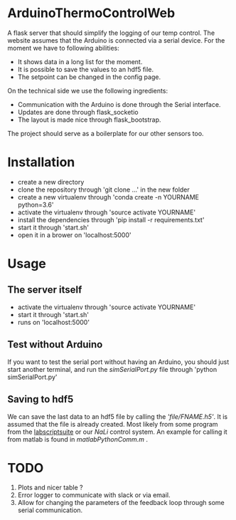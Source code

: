 # ArduinoThermoControlWeb

A flask server that should simplify the logging of our temp control. The website assumes that the Arduino is connected via a serial device. For the moment we have to following abilities:
- It shows data in a long list for the moment.
- It is possible to save the values to an hdf5 file.
- The setpoint can be changed in the config page.

On the technical side we use the following ingredients:
- Communication with the Arduino is done through the Serial interface.
- Updates are done through flask_socketio
- The layout is made nice through flask_bootstrap.

The project should serve as a boilerplate for our other sensors too.

# Installation

- create a new directory
- clone the repository through 'git clone ...' in the new folder
- create a new virtualenv through 'conda create -n YOURNAME python=3.6'
- activate the virtualenv through 'source activate YOURNAME'
- install the dependencies through 'pip install -r requirements.txt'
- start it through 'start.sh'
- open it in a brower on 'localhost:5000'

# Usage
## The server itself
 - activate the virtualenv through 'source activate YOURNAME'
 - start it through 'start.sh'
 - runs on 'localhost:5000'

## Test without Arduino

 If you want to test the serial port without having an Arduino, you should just
 start another terminal, and run the _simSerialPort.py_ file through 'python simSerialPort.py'

## Saving to hdf5

We can save the last data to an hdf5 file by calling the _'file/FNAME.h5'_. It  is assumed that the file is already created. Most likely from some program from the  [labscriptsuite](www.labscript.org) or our _NaLi_ control system. An example for calling it from matlab is found in _matlabPythonComm.m_ .

# TODO

 1. Plots and nicer table ?
 2. Error logger to communicate with slack or via email.
 3. Allow for changing the parameters of the feedback loop through some serial communication.

